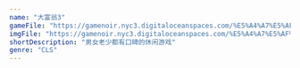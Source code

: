 ```yaml
---
name: "大富翁3"
gameFile: "https://gamenoir.nyc3.digitaloceanspaces.com/%E5%A4%A7%E5%AF%8C%E7%BF%813/rich3.zip"
imgFile: "https://gamenoir.nyc3.digitaloceanspaces.com/%E5%A4%A7%E5%AF%8C%E7%BF%813/original.webp"
shortDescription: "男女老少都有口碑的休闲游戏"
genre: "CLS"
---
```

